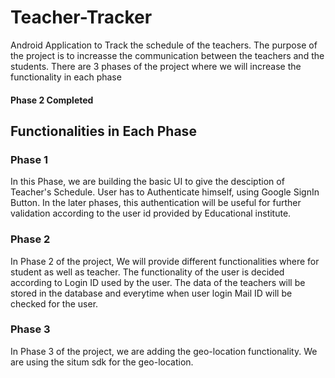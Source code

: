 # Teacher-Tracker
Android Application to Track the schedule of the teachers. The purpose of the project is to increasse the communication between the teachers and the students. There are 3 phases of the project where we will increase the functionality in each phase

#### Phase 2 Completed

## Functionalities in Each Phase

### Phase 1
In this Phase, we are building the basic UI to give the desciption of Teacher's Schedule. User has to Authenticate himself, using Google SignIn Button. In the later phases, this authentication will be useful for further validation according to the user id provided by Educational institute.

### Phase 2
In Phase 2 of the project, We will provide different functionalities where for student as well as teacher. The functionality of the user is decided according to Login ID used by the user. The data of the teachers will be stored in the database and everytime when user login Mail ID will be checked for the user.  

### Phase 3
In Phase 3 of the project, we are adding the geo-location functionality. We are using the situm sdk for the geo-location. 
